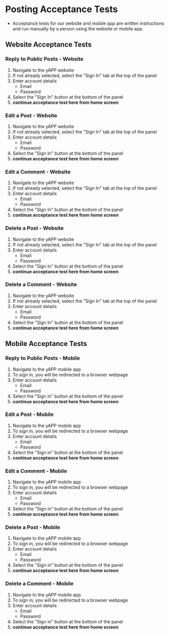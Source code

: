 # Posting Acceptance Tests
 - Acceptance tests for our website and mobile app are written instructions and run manually by a person using the website or mobile app.

## Website Acceptance Tests

### Reply to Public Posts - Website
1. Navigate to the yAPP website
2. If not already selected, select the "Sign In" tab at the top of the panel
3. Enter account details
    - Email
    - Password
4. Select the "Sign In" button at the bottom of the panel
5. **continue acceptance test here from home screen**

### Edit a Post - Website
1. Navigate to the yAPP website
2. If not already selected, select the "Sign In" tab at the top of the panel
3. Enter account details
    - Email
    - Password
4. Select the "Sign In" button at the bottom of the panel
5. **continue acceptance test here from home screen**

### Edit a Comment - Website
1. Navigate to the yAPP website
2. If not already selected, select the "Sign In" tab at the top of the panel
3. Enter account details
    - Email
    - Password
4. Select the "Sign In" button at the bottom of the panel
5. **continue acceptance test here from home screen**

### Delete a Post - Website
1. Navigate to the yAPP website
2. If not already selected, select the "Sign In" tab at the top of the panel
3. Enter account details
    - Email
    - Password
4. Select the "Sign In" button at the bottom of the panel
5. **continue acceptance test here from home screen**

### Delete a Comment - Website
1. Navigate to the yAPP website
2. If not already selected, select the "Sign In" tab at the top of the panel
3. Enter account details
    - Email
    - Password
4. Select the "Sign In" button at the bottom of the panel
5. **continue acceptance test here from home screen**

## Mobile Acceptance Tests

### Reply to Public Posts - Mobile
1. Navigate to the yAPP mobile app
2. To sign in, you will be redirected to a browser webpage
3. Enter account details
    - Email
    - Password
4. Select the "Sign in" button at the bottom of the panel
5. **continue acceptance test here from home screen**

### Edit a Post - Mobile
1. Navigate to the yAPP mobile app
2. To sign in, you will be redirected to a browser webpage
3. Enter account details
    - Email
    - Password
4. Select the "Sign in" button at the bottom of the panel
5. **continue acceptance test here from home screen**

### Edit a Comment - Mobile
1. Navigate to the yAPP mobile app
2. To sign in, you will be redirected to a browser webpage
3. Enter account details
    - Email
    - Password
4. Select the "Sign in" button at the bottom of the panel
5. **continue acceptance test here from home screen**

### Delete a Post - Mobile
1. Navigate to the yAPP mobile app
2. To sign in, you will be redirected to a browser webpage
3. Enter account details
    - Email
    - Password
4. Select the "Sign in" button at the bottom of the panel
5. **continue acceptance test here from home screen**

### Delete a Comment - Mobile
1. Navigate to the yAPP mobile app
2. To sign in, you will be redirected to a browser webpage
3. Enter account details
    - Email
    - Password
4. Select the "Sign in" button at the bottom of the panel
5. **continue acceptance test here from home screen**